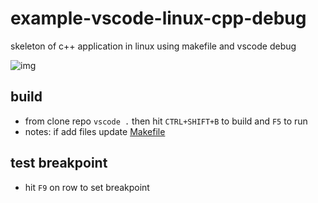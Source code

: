 # example-vscode-linux-cpp-debug

skeleton of c++ application in linux using makefile and vscode debug

![img](doc/Selection_01.png)

## build

- from clone repo `vscode .` then hit `CTRL+SHIFT+B` to build and `F5` to run
- notes: if add files update [Makefile](Makefile)

## test breakpoint

- hit `F9` on row to set breakpoint
